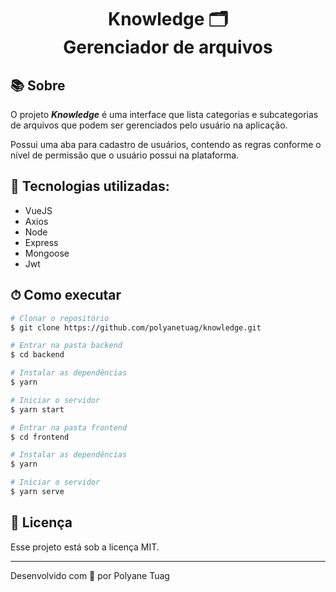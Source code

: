 <h1 align="center">  
  Knowledge 🗂 <br/> Gerenciador de arquivos
</h1>

## 📚 Sobre

O projeto ***Knowledge*** é uma interface que lista categorias e subcategorias de arquivos que podem ser gerenciados pelo usuário na aplicação. 

Possui uma aba para cadastro de usuários, contendo as regras conforme o nível de permissão que o usuário possui na plataforma.

## 🚀 Tecnologias utilizadas:

- VueJS
- Axios
- Node
- Express
- Mongoose
- Jwt

## ⏱ Como executar

```bash
# Clonar o repositório
$ git clone https://github.com/polyanetuag/knowledge.git

# Entrar na pasta backend
$ cd backend

# Instalar as dependências
$ yarn 

# Iniciar o servidor
$ yarn start

# Entrar na pasta frontend
$ cd frontend

# Instalar as dependências
$ yarn 

# Iniciar o servidor
$ yarn serve


```

## 📝 Licença

Esse projeto está sob a licença MIT.

---
Desenvolvido com 💜 por Polyane Tuag
